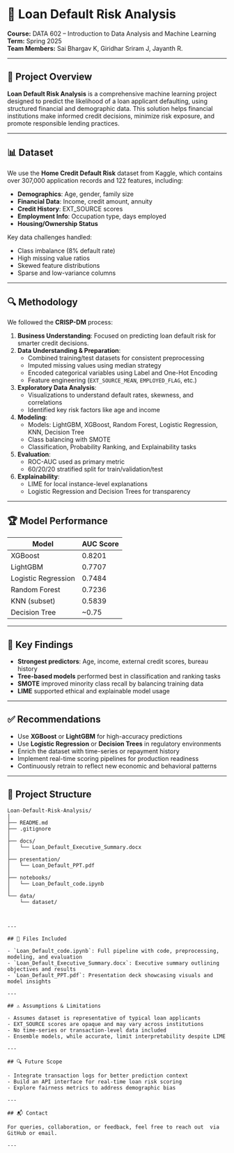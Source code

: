 # 🏦 Loan Default Risk Analysis

**Course:** DATA 602 – Introduction to Data Analysis and Machine Learning  
**Term:** Spring 2025  
**Team Members:** Sai Bhargav K, Giridhar Sriram J, Jayanth R.  

---

## 📌 Project Overview

**Loan Default Risk Analysis** is a comprehensive machine learning project designed to predict the likelihood of a loan applicant defaulting, using structured financial and demographic data. This solution helps financial institutions make informed credit decisions, minimize risk exposure, and promote responsible lending practices.

---

## 📊 Dataset

We use the **Home Credit Default Risk** dataset from Kaggle, which contains over 307,000 application records and 122 features, including:

- **Demographics**: Age, gender, family size  
- **Financial Data**: Income, credit amount, annuity  
- **Credit History**: EXT_SOURCE scores  
- **Employment Info**: Occupation type, days employed  
- **Housing/Ownership Status**

Key data challenges handled:
- Class imbalance (8% default rate)
- High missing value ratios
- Skewed feature distributions
- Sparse and low-variance columns

---

## 🔍 Methodology

We followed the **CRISP-DM** process:

1. **Business Understanding**: Focused on predicting loan default risk for smarter credit decisions.
2. **Data Understanding & Preparation**:
   - Combined training/test datasets for consistent preprocessing
   - Imputed missing values using median strategy
   - Encoded categorical variables using Label and One-Hot Encoding
   - Feature engineering (`EXT_SOURCE_MEAN`, `EMPLOYED_FLAG`, etc.)
3. **Exploratory Data Analysis**:
   - Visualizations to understand default rates, skewness, and correlations
   - Identified key risk factors like age and income
4. **Modeling**:
   - Models: LightGBM, XGBoost, Random Forest, Logistic Regression, KNN, Decision Tree
   - Class balancing with SMOTE
   - Classification, Probability Ranking, and Explainability tasks
5. **Evaluation**:
   - ROC-AUC used as primary metric
   - 60/20/20 stratified split for train/validation/test
6. **Explainability**:
   - LIME for local instance-level explanations
   - Logistic Regression and Decision Trees for transparency

---

## 🏆 Model Performance

| Model              | AUC Score |
|-------------------|-----------|
| XGBoost           | 0.8201    |
| LightGBM          | 0.7707    |
| Logistic Regression | 0.7484  |
| Random Forest     | 0.7236    |
| KNN (subset)      | 0.5839    |
| Decision Tree     | ~0.75     |

---

## 🧠 Key Findings

- **Strongest predictors**: Age, income, external credit scores, bureau history
- **Tree-based models** performed best in classification and ranking tasks
- **SMOTE** improved minority class recall by balancing training data
- **LIME** supported ethical and explainable model usage

---

## ✅ Recommendations

- Use **XGBoost** or **LightGBM** for high-accuracy predictions
- Use **Logistic Regression** or **Decision Trees** in regulatory environments
- Enrich the dataset with time-series or repayment history
- Implement real-time scoring pipelines for production readiness
- Continuously retrain to reflect new economic and behavioral patterns

---

## 📁 Project Structure
```text
Loan-Default-Risk-Analysis/
│
├── README.md
├── .gitignore
│
├── docs/
│   └── Loan_Default_Executive_Summary.docx
│
├── presentation/
│   └── Loan_Default_PPT.pdf
│
├── notebooks/
│   └── Loan_Default_code.ipynb
│
└── data/
    └── dataset/



---

## 📄 Files Included

- `Loan_Default_code.ipynb`: Full pipeline with code, preprocessing, modeling, and evaluation
- `Loan_Default_Executive_Summary.docx`: Executive summary outlining objectives and results
- `Loan_Default_PPT.pdf`: Presentation deck showcasing visuals and model insights

---

## ⚠️ Assumptions & Limitations

- Assumes dataset is representative of typical loan applicants
- EXT_SOURCE scores are opaque and may vary across institutions
- No time-series or transaction-level data included
- Ensemble models, while accurate, limit interpretability despite LIME

---

## 🔍 Future Scope

- Integrate transaction logs for better prediction context
- Build an API interface for real-time loan risk scoring
- Explore fairness metrics to address demographic bias

---

## 📬 Contact

For queries, collaboration, or feedback, feel free to reach out  via GitHub or email.

---


